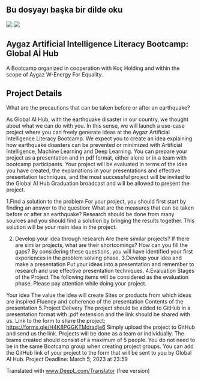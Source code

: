 ## Bu dosyayı başka bir dilde oku
<a href="README.md"><img src="https://img.shields.io/badge/-T%C3%9CRK%C3%87E-red?style=for-the-badge"></a>
<a href="README.en.md"><img src="https://img.shields.io/badge/-ENGLISH-red?style=for-the-badge"></a>

## Aygaz Artificial Intelligence Literacy Bootcamp: Global Aİ Hub
A Bootcamp organized in cooperation with Koç Holding and within the scope of Aygaz W-Energy For Equality.

## Project Details
What are the precautions that can be taken before or after an earthquake?

As Global AI Hub, with the earthquake disaster in our country, we thought about what we can do with you. In this sense, we will launch a use-case project where you can freely generate ideas at the Aygaz Artificial Intelligence Literacy Bootcamp. We expect you to create an idea explaining how earthquake disasters can be prevented or minimized with Artificial Intelligence, Machine Learning and Deep Learning. You can prepare your project as a presentation and in pdf format, either alone or in a team with bootcamp participants. Your project will be evaluated in terms of the idea you have created, the explanations in your presentations and effective presentation techniques, and the most successful project will be invited to the Global AI Hub Graduation broadcast and will be allowed to present the project.

1.Find a solution to the problem
For your project, you should first start by finding an answer to the question: What are the measures that can be taken before or after an earthquake? Research should be done from many sources and you should find a solution by bringing the results together. This solution will be your main idea in the project.

2. Develop your idea through research
Are there similar projects?
If there are similar projects, what are their shortcomings?
How can you fill the gaps?
By considering these questions, you will have identified your first experiences in the problem solving phase.
3.Develop your idea and make a presentation
Put your ideas into a presentation and remember to research and use effective presentation techniques.
4.Evaluation Stages of the Project
The following items will be considered as the evaluation phase. Please pay attention while doing your project.

Your idea
The value the idea will create
Sites or products from which ideas are inspired
Fluency and coherence of the presentation
Contents of the presentation
5.Project Delivery
The project should be added to GitHub in a presentation format with .pdf extension and the link should be shared with us. Link to the form to share the project: https://forms.gle/H4K8PGGKTMdradje6
Simply upload the project to GitHub and send us the link.
Projects will be done as a team or individually. The teams created should consist of a maximum of 5 people. You do not need to be in the same Bootcamp group when creating project groups.
You can add the GitHub link of your project to the form that will be sent to you by Global AI Hub.
Project Deadline: March 5, 2023 at 23:59

Translated with www.DeepL.com/Translator (free version)
